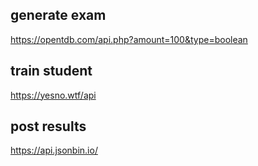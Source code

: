 ## generate exam

https://opentdb.com/api.php?amount=100&type=boolean

## train student

https://yesno.wtf/api

## post results

https://api.jsonbin.io/
